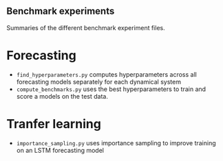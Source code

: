 ## Benchmark experiments

Summaries of the different benchmark experiment files.

# Forecasting

+ `find_hyperparameters.py` computes hyperparameters across all forecasting models separately for each dynamical system
+ `compute_benchmarks.py` uses the best hyperparameters to train and score a models on the test data.

# Tranfer learning

+ `importance_sampling.py` uses importance sampling to improve training on an LSTM forecasting model


